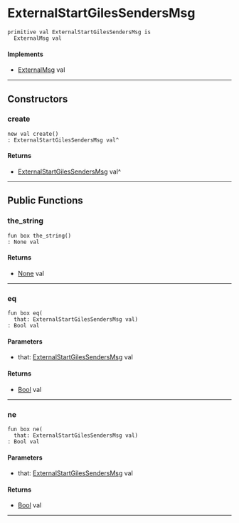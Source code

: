 # ExternalStartGilesSendersMsg

```pony
primitive val ExternalStartGilesSendersMsg is
  ExternalMsg val
```

#### Implements

* [ExternalMsg](wallaroo_labs-messages-ExternalMsg) val

---

## Constructors

### create

```pony
new val create()
: ExternalStartGilesSendersMsg val^
```

#### Returns

* [ExternalStartGilesSendersMsg](wallaroo_labs-messages-ExternalStartGilesSendersMsg) val^

---

## Public Functions

### the_string

```pony
fun box the_string()
: None val
```

#### Returns

* [None](builtin-None) val

---

### eq

```pony
fun box eq(
  that: ExternalStartGilesSendersMsg val)
: Bool val
```
#### Parameters

*   that: [ExternalStartGilesSendersMsg](wallaroo_labs-messages-ExternalStartGilesSendersMsg) val

#### Returns

* [Bool](builtin-Bool) val

---

### ne

```pony
fun box ne(
  that: ExternalStartGilesSendersMsg val)
: Bool val
```
#### Parameters

*   that: [ExternalStartGilesSendersMsg](wallaroo_labs-messages-ExternalStartGilesSendersMsg) val

#### Returns

* [Bool](builtin-Bool) val

---

